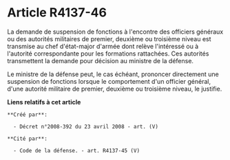 # Article R4137-46

La demande de suspension de fonctions à l'encontre des officiers généraux ou des autorités militaires de premier, deuxième ou
troisième niveau est transmise au chef d'état-major d'armée dont relève l'intéressé ou à l'autorité correspondante pour les
formations rattachées. Ces autorités transmettent la demande pour décision au ministre de la défense.

Le ministre de la défense peut, le cas échéant, prononcer directement une suspension de fonctions lorsque le comportement
d'un officier général, d'une autorité militaire de premier, deuxième ou troisième niveau, le justifie.

**Liens relatifs à cet article**

	**Créé par**:

	  - Décret n°2008-392 du 23 avril 2008 - art. (V)

	**Cité par**:

	  - Code de la défense. - art. R4137-45 (V)
